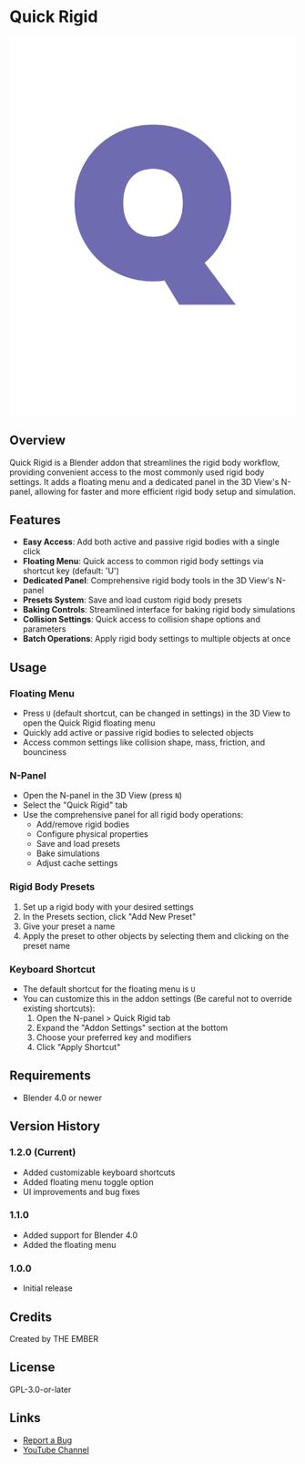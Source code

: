 # Quick Rigid

![Quick Rigid Logo](assets/QuickRigidLogoColor.png)

## Overview

Quick Rigid is a Blender addon that streamlines the rigid body workflow, providing convenient access to the most commonly used rigid body settings. It adds a floating menu and a dedicated panel in the 3D View's N-panel, allowing for faster and more efficient rigid body setup and simulation.

## Features

- **Easy Access**: Add both active and passive rigid bodies with a single click
- **Floating Menu**: Quick access to common rigid body settings via shortcut key (default: 'U')
- **Dedicated Panel**: Comprehensive rigid body tools in the 3D View's N-panel
- **Presets System**: Save and load custom rigid body presets
- **Baking Controls**: Streamlined interface for baking rigid body simulations
- **Collision Settings**: Quick access to collision shape options and parameters
- **Batch Operations**: Apply rigid body settings to multiple objects at once


## Usage

### Floating Menu
- Press `U` (default shortcut, can be changed in settings) in the 3D View to open the Quick Rigid floating menu
- Quickly add active or passive rigid bodies to selected objects
- Access common settings like collision shape, mass, friction, and bounciness

### N-Panel
- Open the N-panel in the 3D View (press `N`)
- Select the "Quick Rigid" tab
- Use the comprehensive panel for all rigid body operations:
  - Add/remove rigid bodies
  - Configure physical properties
  - Save and load presets
  - Bake simulations
  - Adjust cache settings

### Rigid Body Presets
1. Set up a rigid body with your desired settings
2. In the Presets section, click "Add New Preset"
3. Give your preset a name
4. Apply the preset to other objects by selecting them and clicking on the preset name

### Keyboard Shortcut
- The default shortcut for the floating menu is `U`
- You can customize this in the addon settings (Be careful not to override existing shortcuts):
  1. Open the N-panel > Quick Rigid tab
  2. Expand the "Addon Settings" section at the bottom
  3. Choose your preferred key and modifiers
  4. Click "Apply Shortcut"

## Requirements

- Blender 4.0 or newer

## Version History

### 1.2.0 (Current)
- Added customizable keyboard shortcuts
- Added floating menu toggle option
- UI improvements and bug fixes

### 1.1.0
- Added support for Blender 4.0
- Added the floating menu

### 1.0.0
- Initial release

## Credits

Created by THE EMBER

## License

GPL-3.0-or-later

## Links

- [Report a Bug](https://github.com/TheEmber1/Quick-Rigid/issues)
- [YouTube Channel](https://www.youtube.com/@The_Ember)